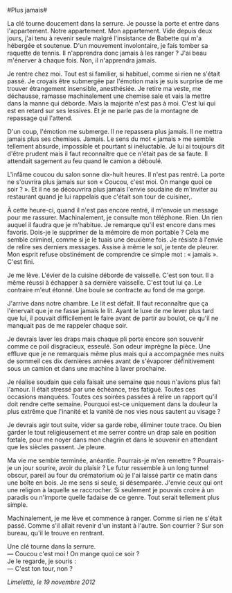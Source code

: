 #Plus jamais#

La clé tourne doucement dans la serrure. Je pousse la porte et entre dans l'appartement. Notre appartement. Mon appartement. Vide depuis deux jours, j'ai tenu à revenir seule malgré l'insistance de Babette qui m'a hébergée et soutenue. D'un mouvement involontaire, je fais tomber sa raquette de tennis. Il n'apprendra donc jamais à les ranger ? J'ai beau m'énerver à chaque fois. Non, il n'apprendra jamais.

Je rentre chez moi. Tout est si familier, si habituel, comme si rien ne s'était passé. Je croyais être submergée par l'émotion mais je suis surprise de me trouver étrangement insensible, anesthésiée. Je retire ma veste, me déchausse, ramasse machinalement une chemise sale et vais la mettre dans la manne qui déborde. Mais la majorité n'est pas à moi. C'est lui qui est en retard sur ses lessives. Et je ne parle pas de la montagne de repassage qui l'attend.

D'un coup, l'émotion me submerge. Il ne repassera plus jamais. Il ne mettra jamais plus ses chemises. Jamais. Le sens du mot « jamais » me semble tellement absurde, impossible et pourtant si inéluctable. Je lui ai toujours dit d'être prudent mais il faut reconnaître que ce n'était pas de sa faute. Il attendait sagement au feu quand le camion a déboulé. 

L'infâme coucou du salon sonne dix-huit heures. Il n'est pas rentré. La porte ne s'ouvrira plus jamais sur son « Coucou, c'est moi. On mange quoi ce soir ? ».  Et il ne se découvrira plus jamais l'envie soudaine de m'inviter au restaurant quand je lui rappelais que c'était son tour de cuisiner,.

À cette heure-ci, quand il n'est pas encore rentré, il m'envoie un message pour me rassurer. Machinalement, je consulte mon téléphone. Rien. Un rien auquel il faudra que je m'habitue. Je remarque qu'il est encore dans mes favoris. Dois-je le supprimer de la mémoire de mon portable ? Cela me semble criminel, comme si je le tuais une deuxième fois. Je résiste à l'envie de relire ses derniers messages. Assise à même le sol, je tente de pleurer. Mon esprit refuse obstinément de comprendre ce simple mot : « jamais ». C'est fini. 

Je me lève. L'évier de la cuisine déborde de vaisselle. C'est son tour. Il a même réussi à échapper à sa dernière vaisselle. C'est tout lui ça. Le contraire m'eut étonné. Une boule se contracte au fond de ma gorge. 

J'arrive dans notre chambre. Le lit est défait. Il faut reconnaître que ça l'énervait que je ne fasse jamais le lit. Ayant le luxe de me lever plus tard que lui, il pouvait difficilement le faire avant de partir au boulot, ce qu'il ne manquait pas de me rappeler chaque soir.

Je devrais laver les draps mais chaque pli porte encore son souvenir comme ce poil disgracieux, esseulé. Son odeur imprègne la pièce. Une effluve que je ne remarquais même plus mais qui a accompagnée mes nuits de sommeil ces dix dernières années avant de s'évaporer définitivement sous un camion et dans une machine à laver prochaine. 

Je réalise soudain que cela faisait une semaine que nous n'avions plus fait l'amour. Il était stressé par une échéance, très fatigué. Toutes ces occasions manquées. Toutes ces soirées passées à relire un rapport qu'il doit rendre cette semaine. Pourquoi est-ce uniquement dans la douleur la plus extrême que l'inanité et la vanité de nos vies nous sautent au visage ?

Je devrais agir tout suite, vider sa garde robe, éliminer toute trace. Ou bien garder le tout religieusement et me serrer contre un drap sale en position fœtale, pour me noyer dans mon chagrin et dans le souvenir en attendant que les siècles passent. Je pleure.

Ma vie me semble terminée, anéantie. Pourrais-je m'en remettre ? Pourrais-je un jour sourire, avoir du plaisir ? Le futur ressemble à un long tunnel obscur, pareil au four du crématorium où je l'ai laissé partir ce matin dans une boîte en bois. Je me sens si seule, si désemparée. J'envie ceux qui ont une religion à laquelle se raccrocher. Si seulement je pouvais croire à un paradis ou n'importe quelle fadaise de ce genre. Tout serait tellement plus simple.

Machinalement, je me lève et commence à ranger. Comme si rien ne s'était passé. Comme s'il allait revenir d'un instant à l'autre. Son courrier ? Sur son bureau, qu'il le trouve en rentrant.

Une clé tourne dans la serrure.  
— Coucou c'est moi ! On mange quoi ce soir ?  
Je le regarde, je souris :  
— C'est ton tour, non ?  

*Limelette, le 19 novembre 2012*

